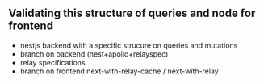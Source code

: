 ## Validating this structure of queries and node for frontend

- nestjs backend with a specific strucure on queries and mutations
- branch on backend (nest+apollo+relayspec)
- relay specifications.
- branch on frontend next-with-relay-cache / next-with-relay

